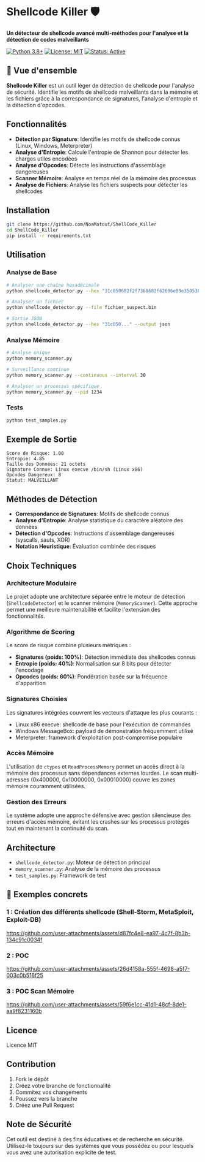 # Shellcode Killer 🛡️

**Un détecteur de shellcode avancé multi-méthodes pour l'analyse et la détection de codes malveillants**

[![Python 3.8+](https://img.shields.io/badge/python-3.8+-blue.svg)](https://www.python.org/downloads/)
[![License: MIT](https://img.shields.io/badge/License-MIT-yellow.svg)](https://opensource.org/licenses/MIT)
[![Status: Active](https://img.shields.io/badge/Status-Active-green.svg)]()

## 🎯 Vue d'ensemble

**Shellcode Killer** est un outil léger de détection de shellcode pour l'analyse de sécurité. Identifie les motifs de shellcode malveillants dans la mémoire et les fichiers grâce à la correspondance de signatures, l'analyse d'entropie et la détection d'opcodes.

## Fonctionnalités

- **Détection par Signature**: Identifie les motifs de shellcode connus (Linux, Windows, Meterpreter)
- **Analyse d'Entropie**: Calcule l'entropie de Shannon pour détecter les charges utiles encodées
- **Analyse d'Opcodes**: Détecte les instructions d'assemblage dangereuses
- **Scanner Mémoire**: Analyse en temps réel de la mémoire des processus
- **Analyse de Fichiers**: Analyse les fichiers suspects pour détecter les shellcodes

## Installation

```bash
git clone https://github.com/NoaMatout/ShellCode_Killer
cd ShellCode_Killer
pip install -r requirements.txt
```

## Utilisation

### Analyse de Base

```bash
# Analyser une chaîne hexadécimale
python shellcode_detector.py --hex "31c050682f2f7368682f62696e89e3505389e1cd80"

# Analyser un fichier
python shellcode_detector.py --file fichier_suspect.bin

# Sortie JSON
python shellcode_detector.py --hex "31c050..." --output json
```

### Analyse Mémoire

```bash
# Analyse unique
python memory_scanner.py

# Surveillance continue
python memory_scanner.py --continuous --interval 30

# Analyser un processus spécifique
python memory_scanner.py --pid 1234
```

### Tests

```bash
python test_samples.py
```

## Exemple de Sortie

```
Score de Risque: 1.00
Entropie: 4.85
Taille des Données: 21 octets
Signature Connue: Linux execve /bin/sh (Linux x86)
Opcodes Dangereux: 8
Statut: MALVEILLANT
```

## Méthodes de Détection

- **Correspondance de Signatures**: Motifs de shellcode connus
- **Analyse d'Entropie**: Analyse statistique du caractère aléatoire des données
- **Détection d'Opcodes**: Instructions d'assemblage dangereuses (syscalls, sauts, XOR)
- **Notation Heuristique**: Évaluation combinée des risques

## Choix Techniques

### Architecture Modulaire
Le projet adopte une architecture séparée entre le moteur de détection (`ShellcodeDetector`) et le scanner mémoire (`MemoryScanner`). Cette approche permet une meilleure maintenabilité et facilite l'extension des fonctionnalités.

### Algorithme de Scoring
Le score de risque combine plusieurs métriques :
- **Signatures (poids: 100%)**: Détection immédiate des shellcodes connus
- **Entropie (poids: 40%)**: Normalisation sur 8 bits pour détecter l'encodage
- **Opcodes (poids: 60%)**: Pondération basée sur la fréquence d'apparition

### Signatures Choisies
Les signatures intégrées couvrent les vecteurs d'attaque les plus courants :
- Linux x86 execve: shellcode de base pour l'exécution de commandes
- Windows MessageBox: payload de démonstration fréquemment utilisé
- Meterpreter: framework d'exploitation post-compromise populaire

### Accès Mémoire
L'utilisation de `ctypes` et `ReadProcessMemory` permet un accès direct à la mémoire des processus sans dépendances externes lourdes. Le scan multi-adresses (0x400000, 0x10000000, 0x00010000) couvre les zones mémoire couramment utilisées.

### Gestion des Erreurs
Le système adopte une approche défensive avec gestion silencieuse des erreurs d'accès mémoire, évitant les crashes sur les processus protégés tout en maintenant la continuité du scan.

## Architecture

- `shellcode_detector.py`: Moteur de détection principal
- `memory_scanner.py`: Analyse de la mémoire des processus
- `test_samples.py`: Framework de test

## 🧪 Exemples concrets

### 1 : Création des différents shellcode (Shell-Storm, MetaSploit, Exploit-DB)

https://github.com/user-attachments/assets/d87fc4e8-ea97-4c7f-8b3b-134c91c0034f

### 2 : POC

https://github.com/user-attachments/assets/26d4158a-555f-4698-a5f7-003c0b516f25

### 3 : POC Scan Mémoire

https://github.com/user-attachments/assets/59f6e1cc-41d1-48cf-8de1-aa9f8231160b

## Licence

Licence MIT

## Contribution

1. Fork le dépôt
2. Créez votre branche de fonctionnalité
3. Commitez vos changements
4. Poussez vers la branche
5. Créez une Pull Request

## Note de Sécurité

Cet outil est destiné à des fins éducatives et de recherche en sécurité. Utilisez-le toujours sur des systèmes que vous possédez ou pour lesquels vous avez une autorisation explicite de test. 
